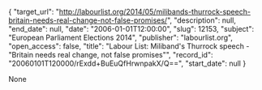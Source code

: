 {
  "target_url": "http://labourlist.org/2014/05/milibands-thurrock-speech-britain-needs-real-change-not-false-promises/", 
  "description": null, 
  "end_date": null, 
  "date": "2006-01-01T12:00:00", 
  "slug": 12153, 
  "subject": "European Parliament Elections 2014", 
  "publisher": "labourlist.org", 
  "open_access": false, 
  "title": "Labour List: Miliband's Thurrock speech - \"Britain needs real change, not false promises\"", 
  "record_id": "20060101T120000/rExdd+BuEuQfHrwnpakX/Q==", 
  "start_date": null
}

None